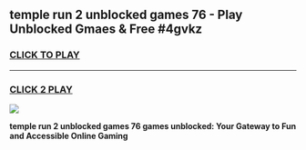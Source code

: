 
## temple run 2 unblocked games 76 - Play Unblocked Gmaes & Free #4gvkz
<h3>
<a href="https://premium.freeplayer.one?title=temple_run_2_unblocked_games_76&ref=03M">CLICK TO PLAY</a></h3>
<hr>

<h3>
<a href="https://premium.freeplayer.one?title=temple_run_2_unblocked_games_76&ref=03M">CLICK 2 PLAY</a>
  
</h3>

<a href="https://premium.freeplayer.one?title=temple_run_2_unblocked_games_76&ref=03M"><img src="https://clearcache.store/games.png"></a>


**temple run 2 unblocked games 76 games unblocked: Your Gateway to Fun and Accessible Online Gaming**
